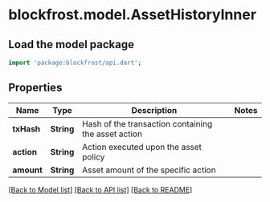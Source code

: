 # blockfrost.model.AssetHistoryInner

## Load the model package
```dart
import 'package:blockfrost/api.dart';
```

## Properties
Name | Type | Description | Notes
------------ | ------------- | ------------- | -------------
**txHash** | **String** | Hash of the transaction containing the asset action | 
**action** | **String** | Action executed upon the asset policy | 
**amount** | **String** | Asset amount of the specific action | 

[[Back to Model list]](../README.md#documentation-for-models) [[Back to API list]](../README.md#documentation-for-api-endpoints) [[Back to README]](../README.md)


